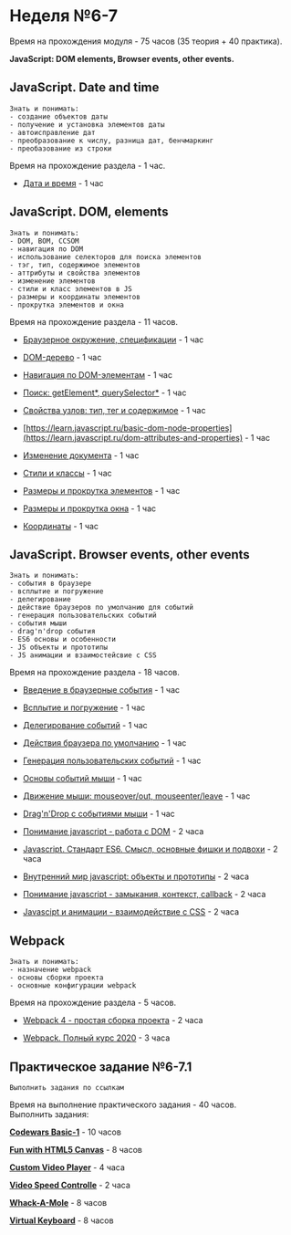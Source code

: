 # Неделя №6-7

<aside class="notice">
Время на прохождения модуля - 75 часов (35 теория + 40 практика).
</aside>

**JavaScript: DOM elements, Browser events, other events.**

## JavaScript. Date and time

```Result
Знать и понимать:
- создание объектов даты
- получение и установка элементов даты
- автоисправление дат
- преобразование к числу, разница дат, бенчмаркинг
- преобазование из строки
```

<aside class="notice">
Время на прохождение раздела - 1 час.
</aside>

* [Дата и время](https://learn.javascript.ru/date) - 1 час

## JavaScript. DOM, elements

```Result
Знать и понимать: 
- DOM, BOM, CCSOM
- навигация по DOM
- использование селекторов для поиска элементов
- тэг, тип, содержимое элементов
- аттрибуты и свойства элементов
- изменение элементов
- стили и класс элементов в JS
- размеры и координаты элементов
- прокрутка элементов и окна
```

<aside class="notice">
Время на прохождение раздела - 11 часов.
</aside>

* [Браузерное окружение, спецификации](https://learn.javascript.ru/browser-environment) - 1 час

* [DOM-дерево](https://learn.javascript.ru/dom-nodes) - 1 час

* [Навигация по DOM-элементам](https://learn.javascript.ru/dom-navigation) - 1 час

* [Поиск: getElement*, querySelector*](https://learn.javascript.ru/searching-elements-dom) - 1 час

* [Свойства узлов: тип, тег и содержимое](https://learn.javascript.ru/basic-dom-node-properties) - 1 час

* [https://learn.javascript.ru/basic-dom-node-properties](https://learn.javascript.ru/dom-attributes-and-properties) - 1 час

* [Изменение документа](https://learn.javascript.ru/modifying-document) - 1 час

* [Стили и классы](https://learn.javascript.ru/styles-and-classes) - 1 час

* [Размеры и прокрутка элементов](https://learn.javascript.ru/size-and-scroll) - 1 час

* [Размеры и прокрутка окна](https://learn.javascript.ru/size-and-scroll-window) - 1 час

* [Координаты](https://learn.javascript.ru/coordinates) - 1 час

## JavaScript. Browser events, other events

```Result
Знать и понимать:
- события в браузере
- всплытие и погружение
- делегирование
- действие браузеров по умолчанию для событий
- генерация пользовательских событий
- события мыши
- drag'n'drop события
- ES6 основы и особенности
- JS объекты и прототипы
- JS анимации и взаимостейсвие с CSS
```

<aside class="notice">
Время на прохождение раздела - 18 часов.
</aside>

* [Введение в браузерные события](https://learn.javascript.ru/introduction-browser-events) - 1 час

* [Всплытие и погружение](https://learn.javascript.ru/bubbling-and-capturing) - 1 час

* [Делегирование событий](https://learn.javascript.ru/event-delegation) - 1 час

* [Действия браузера по умолчанию](https://learn.javascript.ru/default-browser-action) - 1 час

* [Генерация пользовательских событий](https://learn.javascript.ru/dispatch-events) - 1 час

* [Основы событий мыши](https://learn.javascript.ru/mouse-events-basics) - 1 час

* [Движение мыши: mouseover/out, mouseenter/leave](https://learn.javascript.ru/mousemove-mouseover-mouseout-mouseenter-mouseleave) - 1 час

* [Drag'n'Drop с событиями мыши](https://learn.javascript.ru/mouse-drag-and-drop) - 1 час

* [Понимание javascript - работа с DOM](https://www.youtube.com/watch?v=-2WiaSvOj78&feature=youtu.be) - 2 часа

* [Javascript. Стандарт ES6. Смысл, основные фишки и подвохи](https://www.youtube.com/watch?v=Spme1IW1ejg&feature=youtu.be) - 2 часа

* [Внутренний мир javascript: объекты и прототипы](https://www.youtube.com/watch?v=zWjT_2hFkMw&feature=youtu.be) - 2 часа

* [Понимание javascript - замыкания, контекст, callback](https://www.youtube.com/watch?v=LM0tW2MZJZ4&list=PLyeqauxei6jezJsOYzsxZFPv8OJe5fb6a&index=4) - 2 часа

* [Javascipt и анимации - взаимодействие с CSS](https://www.youtube.com/watch?v=0TLnIQbk5qo&feature=youtu.be) - 2 часа

## Webpack

```Result
Знать и понимать:
- назначение webpack
- основы сборки проекта
- основные конфигурации webpack
```

<aside class="notice">
Время на прохождение раздела - 5 часов.
</aside>

* [Webpack 4 - простая сборка проекта](https://www.youtube.com/watch?v=MRlBKfGktwI&feature=youtu.be) - 2 часа

* [Webpack. Полный курс 2020](https://www.youtube.com/watch?v=eSaF8NXeNsA&feature=youtu.be) - 3 часа

## Практическое задание №6-7.1

```Result
Выполнить задания по ссылкам
```

<aside class="notice">
Время на выполнение практического задания - 40 часов.
</aside>

<aside class="success">
    Выполнить задания:
    <p class="task-link"><b><a href="https://github.com/rolling-scopes-school/tasks/blob/master/tasks/stage-0/codewars-basic.md" target="blank">Codewars Basic-1</a></b> - 10 часов
    </p>
    <p class="task-link"><b><a href="https://github.com/rolling-scopes-school/tasks/blob/master/tasks/stage-0/projects.md#task-7-fun-with-html5-canvas-40" target="blank">Fun with HTML5 Canvas</a></b> - 8 часов</p>
    <p class="task-link"><b><a href="https://github.com/rolling-scopes-school/tasks/blob/master/tasks/stage-0/projects.md#task-8-custom-video-player-20" target="blank">Custom Video Player</a></b> - 4 часа</p>
    <p class="task-link"><b><a href="https://github.com/rolling-scopes-school/tasks/blob/master/tasks/stage-0/projects.md#task-9-video-speed-controller-10" target="blank">Video Speed Controlle</a></b> - 2 часа</p>
    <p class="task-link"><b><a href="https://github.com/rolling-scopes-school/tasks/blob/master/tasks/stage-0/projects.md#task-10-whack-a-mole-40" target="blank">Whack-A-Mole</a></b> - 8 часов</p>
    <p class="task-link"><b><a href="https://github.com/rolling-scopes-school/tasks/blob/master/tasks/stage-0/projects.md#task-11-virtual-keyboard-40" target="blank">Virtual Keyboard</a></b> - 8 часов</p>
</aside>